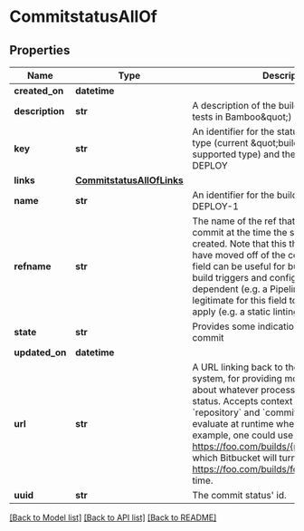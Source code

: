# CommitstatusAllOf

## Properties
Name | Type | Description | Notes
------------ | ------------- | ------------- | -------------
**created_on** | **datetime** |  | [optional] 
**description** | **str** | A description of the build (e.g. \&quot;Unit tests in Bamboo\&quot;) | [optional] 
**key** | **str** | An identifier for the status that&#39;s unique to         its type (current \&quot;build\&quot; is the only supported type) and the vendor,         e.g. BB-DEPLOY | [optional] 
**links** | [**CommitstatusAllOfLinks**](CommitstatusAllOfLinks.md) |  | [optional] 
**name** | **str** | An identifier for the build itself, e.g. BB-DEPLOY-1 | [optional] 
**refname** | **str** |  The name of the ref that pointed to this commit at the time the status object was created. Note that this the ref may since have moved off of the commit. This optional field can be useful for build systems whose build triggers and configuration are branch-dependent (e.g. a Pipeline build). It is legitimate for this field to not be set, or even apply (e.g. a static linting job). | [optional] 
**state** | **str** | Provides some indication of the status of this commit | [optional] 
**updated_on** | **datetime** |  | [optional] 
**url** | **str** | A URL linking back to the vendor or build system, for providing more information about whatever process produced this status. Accepts context variables &#x60;repository&#x60; and &#x60;commit&#x60; that Bitbucket will evaluate at runtime whenever at runtime. For example, one could use https://foo.com/builds/{repository.full_name} which Bitbucket will turn into https://foo.com/builds/foo/bar at render time. | [optional] 
**uuid** | **str** | The commit status&#39; id. | [optional] 

[[Back to Model list]](../README.md#documentation-for-models) [[Back to API list]](../README.md#documentation-for-api-endpoints) [[Back to README]](../README.md)


